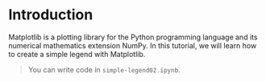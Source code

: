 # Introduction

Matplotlib is a plotting library for the Python programming language and its numerical mathematics extension NumPy. In this tutorial, we will learn how to create a simple legend with Matplotlib.

> You can write code in `simple-legend02.ipynb`.
